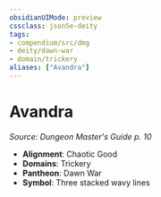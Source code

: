 ```yaml
---
obsidianUIMode: preview
cssclass: json5e-deity
tags:
- compendium/src/dmg
- deity/dawn-war
- domain/trickery
aliases: ["Avandra"]
---
```

# Avandra
*Source: Dungeon Master's Guide p. 10* 

- **Alignment**: Chaotic Good
- **Domains**: Trickery
- **Pantheon**: Dawn War
- **Symbol**: Three stacked wavy lines